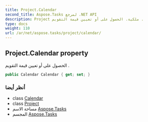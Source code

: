 ```yaml
---
title: Project.Calendar
second_title: Aspose.Tasks لمرجع .NET API
description: Project ملكية. الحصول على أو تعيين قيمة التقويم .
type: docs
weight: 110
url: /ar/net/aspose.tasks/project/calendar/
---
```

## Project.Calendar property

الحصول على أو تعيين قيمة التقويم .

```csharp
public Calendar Calendar { get; set; }
```

### أنظر أيضا

* class [Calendar](../../calendar/)
* class [Project](../)
* مساحة الاسم [Aspose.Tasks](../../project/)
* المجسم [Aspose.Tasks](../../../)


